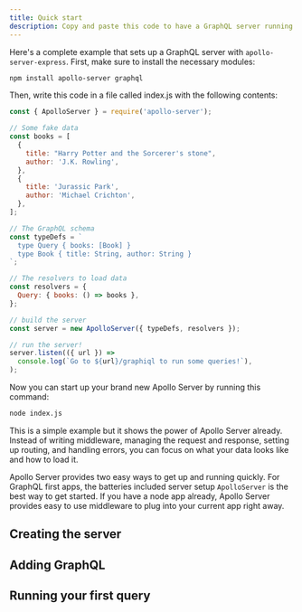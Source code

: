 ```yaml
---
title: Quick start
description: Copy and paste this code to have a GraphQL server running in 30 seconds.
---
```


Here's a complete example that sets up a GraphQL server with `apollo-server-express`. First, make sure to install the necessary modules:

```sh
npm install apollo-server graphql
```

Then, write this code in a file called index.js with the following contents:

```js
const { ApolloServer } = require('apollo-server');

// Some fake data
const books = [
  {
    title: "Harry Potter and the Sorcerer's stone",
    author: 'J.K. Rowling',
  },
  {
    title: 'Jurassic Park',
    author: 'Michael Crichton',
  },
];

// The GraphQL schema
const typeDefs = `
  type Query { books: [Book] }
  type Book { title: String, author: String }
`;

// The resolvers to load data
const resolvers = {
  Query: { books: () => books },
};

// build the server
const server = new ApolloServer({ typeDefs, resolvers });

// run the server!
server.listen(({ url }) =>
  console.log(`Go to ${url}/graphiql to run some queries!`),
);
```

Now you can start up your brand new Apollo Server by running this command:

```sh
node index.js
```

This is a simple example but it shows the power of Apollo Server already. Instead of writing middleware, managing the request and response, setting up routing, and handling errors, you can focus on what your data looks like and how to load it.

Apollo Server provides two easy ways to get up and running quickly. For GraphQL first apps, the batteries included server setup `ApolloServer` is the best way to get started. If you have a node app already, Apollo Server provides easy to use middleware to plug into your current app right away.

<h2 id="creating-server">Creating the server</h2>

<h2 id="adding-graphql">Adding GraphQL</h2>

<h2 id="making-sure-it-works">Running your first query</h2>
